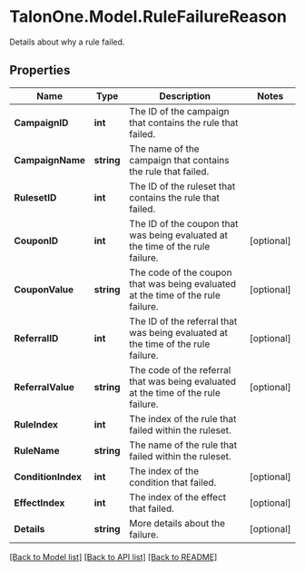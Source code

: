 # TalonOne.Model.RuleFailureReason
Details about why a rule failed.
## Properties

Name | Type | Description | Notes
------------ | ------------- | ------------- | -------------
**CampaignID** | **int** | The ID of the campaign that contains the rule that failed. | 
**CampaignName** | **string** | The name of the campaign that contains the rule that failed. | 
**RulesetID** | **int** | The ID of the ruleset that contains the rule that failed. | 
**CouponID** | **int** | The ID of the coupon that was being evaluated at the time of the rule failure. | [optional] 
**CouponValue** | **string** | The code of the coupon that was being evaluated at the time of the rule failure. | [optional] 
**ReferralID** | **int** | The ID of the referral that was being evaluated at the time of the rule failure. | [optional] 
**ReferralValue** | **string** | The code of the referral that was being evaluated at the time of the rule failure. | [optional] 
**RuleIndex** | **int** | The index of the rule that failed within the ruleset. | 
**RuleName** | **string** | The name of the rule that failed within the ruleset. | 
**ConditionIndex** | **int** | The index of the condition that failed. | [optional] 
**EffectIndex** | **int** | The index of the effect that failed. | [optional] 
**Details** | **string** | More details about the failure. | [optional] 

[[Back to Model list]](../README.md#documentation-for-models) [[Back to API list]](../README.md#documentation-for-api-endpoints) [[Back to README]](../README.md)

